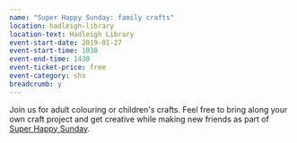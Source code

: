 ```yaml
---
name: "Super Happy Sunday: family crafts"
location: hadleigh-library
location-text: Hadleigh Library
event-start-date: 2019-01-27
event-start-time: 1030
event-end-time: 1430
event-ticket-price: free
event-category: shs
breadcrumb: y
---
```


Join us for adult colouring or children's crafts. Feel free to bring along your own craft project and get creative while making new friends as part of [Super Happy Sunday](/news/super-happy-sunday/).
